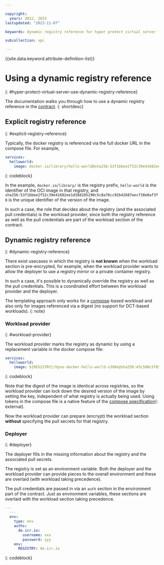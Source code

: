 ```yaml
---

copyright:
  years: 2022, 2023
lastupdated: "2023-11-07"

keywords: dynamic registry reference for hyper protect virtual server for vpc

subcollection: vpc

---
```


{{site.data.keyword.attribute-definition-list}}

# Using a dynamic registry reference
{: #hyper-protect-virtual-server-use-dynamic-registry-reference}

The documentation walks you through how to use a dynamic registry reference in the [contract](/docs/vpc?topic=vpc-about-contract_se).
{: shortdesc}



## Explicit registry reference
{: #explicit-registry-reference}

Typically, the docker registry is referenced via the full docker URL in the compose file. For example,

```yaml
services:
  helloworld:
    image: docker.io/library/hello-world@sha256:53f1bbee2f52c39e41682ee1d388285290c5c8a76cc92b42687eecf38e0af3f0
```
{: codeblock}

In the example, `docker.io/library/` is the registry prefix, `hello-world` is the identifier of the OCI image in that registry, and `sha256:53f1bbee2f52c39e41682ee1d388285290c5c8a76cc92b42687eecf38e0af3f0` is the unique identifier of the version of the image.

In such a case, the role that decides about the registry (and the associated pull credentials) is the workload provider, since both the registry reference as well as the pull credentials are part of the workload section of the contract.

## Dynamic registry reference
{: #dynamic-registry-reference}

There exist usecases in which the registry is **not known** when the workload section is pre-encrypted, for example, when the workload provider wants to allow the deployer to use a registry mirror or a private container registry.

In such a case, it's possible to dynamically override the registry as well as the pull credentials. This is a coordinated effort between the workload provider and the deployer.

The templating approach only works for a [compose](/docs/vpc?topic=vpc-about-contract_se#hpcr_contract_compose)-based workload and also only for images referenced via a digest (no support for DCT-based workloads).
{: note}

### Workload provider
{: #workload-provider}

The workload provider marks the registry as dynamic by using a replacement variable in the docker compose file:

```yaml
services:
  helloworld:
    image: ${REGISTRY}/hpse-docker-hello-world-s390x@sha256:43c500c5f85fc450060b804851992314778e35cadff03cb63042f593687b7347

```
{: codeblock}

Note that the digest of the image is identical across registries, so the workload provider can lock down the desired version of the image by setting the key, independent of what registry is actually being used. Using tokens in the compose file is a native feature of the [compose specification](https://docs.docker.com/reference/compose-file/#interpolation){: external}.

Now the workload provider can prepare (encrypt) the workload section **without** specifying the pull secrets for that registry.

### Deployer
{: #deployer}

The deployer fills in the missing information about the registry and the associated pull secrets.

The registry is set as an environment variable. Both the deployer and the workload provider can provide pieces to the overall environment and these are overlaid (with workload taking precedence).

The pull credentials are passed in via an `auth` section in the environment part of the contract. Just as environment variables, these sections are overlaid with the workload section taking precedence.

```yaml
---
  ---
  env:
    type: env
    auths:
      de.icr.io:
        username: xxx
        password: yyy
    env:
      REGISTRY: de.icr.io
```
{: codeblock}
